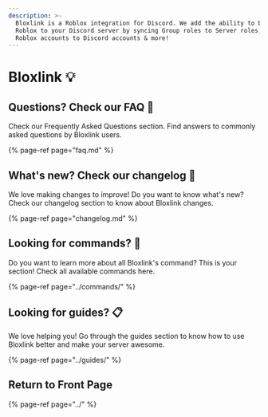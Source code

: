 ```yaml
---
description: >-
  Bloxlink is a Roblox integration for Discord. We add the ability to bring over
  Roblox to your Discord server by syncing Group roles to Server roles, linking
  Roblox accounts to Discord accounts & more!
---
```


# Bloxlink 💡

## Questions? Check our FAQ 📜

Check our Frequently Asked Questions section. Find answers to commonly asked questions by Bloxlink users.

{% page-ref page="faq.md" %}

## What's new? Check our changelog 🧪

We love making changes to improve! Do you want to know what's new? Check our changelog section to know about Bloxlink changes.

{% page-ref page="changelog.md" %}

## Looking for commands? 🤖

Do you want to learn more about all Bloxlink's command? This is your section! Check all available commands here.

{% page-ref page="../commands/" %}

## Looking for guides? 📋

We love helping you! Go through the guides section to know how to use Bloxlink better and make your server awesome.

{% page-ref page="../guides/" %}

## Return to Front Page

{% page-ref page="../" %}

